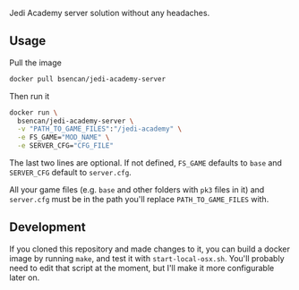 Jedi Academy server solution without any headaches.

Usage
---

Pull the image
```sh
docker pull bsencan/jedi-academy-server
```

Then run it
```sh
docker run \
  bsencan/jedi-academy-server \
  -v "PATH_TO_GAME_FILES":"/jedi-academy" \
  -e FS_GAME="MOD_NAME" \
  -e SERVER_CFG="CFG_FILE"
```

The last two lines are optional. If not defined, `FS_GAME` defaults to `base` and `SERVER_CFG` default to `server.cfg`.

All your game files (e.g. `base` and other folders with `pk3` files in it) and `server.cfg` must be in the path you'll replace `PATH_TO_GAME_FILES` with.

Development
---
If you cloned this repository and made changes to it, you can build a docker image by running `make`, and test it with `start-local-osx.sh`. You'll probably need to edit that script at the moment, but I'll make it more configurable later on.
